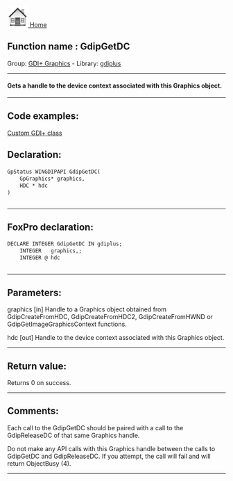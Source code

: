 [<img src="../../images/home.png"> Home ](https://github.com/VFPX/Win32API)  

## Function name : GdipGetDC
Group: [GDI+ Graphics](../../functions_group.md#GDIplus_Graphics)  -  Library: [gdiplus](../../libraries.md#gdiplus)  
***  


#### Gets a handle to the device context associated with this Graphics object.

***  


## Code examples:
[Custom GDI+ class](../../samples/sample_450.md)  

## Declaration:
```foxpro  
GpStatus WINGDIPAPI GdipGetDC(
	GpGraphics* graphics,
	HDC * hdc
)
  
```  
***  


## FoxPro declaration:
```foxpro  
DECLARE INTEGER GdipGetDC IN gdiplus;
	INTEGER   graphics,;
	INTEGER @ hdc
  
```  
***  


## Parameters:
graphics
[in] Handle to a Graphics object obtained from GdipCreateFromHDC, GdipCreateFromHDC2, GdipCreateFromHWND or GdipGetImageGraphicsContext functions.

hdc
[out] Handle to the device context associated with this Graphics object.  
***  


## Return value:
Returns 0 on success.  
***  


## Comments:
Each call to the GdipGetDC should be paired with a call to the GdipReleaseDC of that same Graphics handle.   
  
Do not make any API calls with this Graphics handle between the calls to GdipGetDC and GdipReleaseDC. If you attempt, the call will fail and will return ObjectBusy (4).   
  
***  

